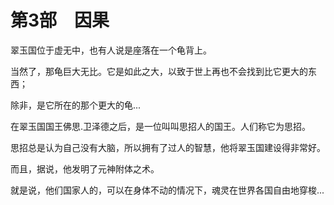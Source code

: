 
# 第3部　因果



翠玉国位于虚无中，也有人说是座落在一个龟背上。

当然了，那龟巨大无比。它是如此之大，以致于世上再也不会找到比它更大的东西；

除非，是它所在的那个更大的龟...

在翠玉国国王佛思.卫泽德之后，是一位叫叫思招人的国王。人们称它为思招。

思招总是认为自己没有大脑，所以拥有了过人的智慧，他将翠玉国建设得非常好。 

而且，据说，他发明了元神附体之术。

就是说，他们国家人的，可以在身体不动的情况下，魂灵在世界各国自由地穿梭...




